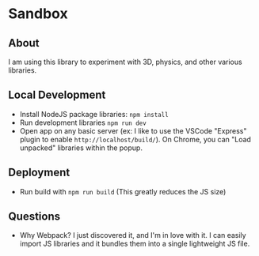 # Sandbox

## About

I am using this library to experiment with 3D, physics, and other various libraries.

## Local Development

 - Install NodeJS package libraries: `npm install`
 - Run development libraries `npm run dev`
 - Open app on any basic server (ex: I like to use the VSCode "Express" plugin to enable `http://localhost/build/`). On Chrome, you can "Load unpacked" libraries within the popup.

## Deployment
 - Run build with `npm run build` (This greatly reduces the JS size)

## Questions
 - Why Webpack? I just discovered it, and I'm in love with it. I can easily import JS libraries and it bundles them into a single lightweight JS file.